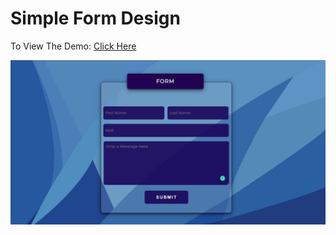 # Simple Form Design

To View The Demo: [Click Here](https://snehap02.github.io/simple-form-design/)

![Design](screenshots/screenshot.JPG)
